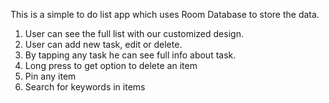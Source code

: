 This is a simple to do list app which uses Room Database to store the data.
1. User can see the full list with our customized design.
2. User can add new task, edit or delete.
3. By tapping any task he can see full info about task.
4. Long press to get option to delete an item
5. Pin any item
6. Search for keywords in items
